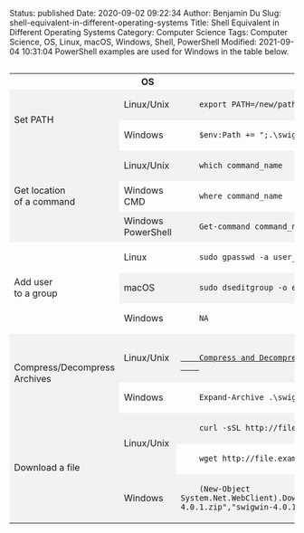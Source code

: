 Status: published
Date: 2020-09-02 09:22:34
Author: Benjamin Du
Slug: shell-equivalent-in-different-operating-systems
Title: Shell Equivalent in Different Operating Systems
Category: Computer Science
Tags: Computer Science, OS, Linux, macOS, Windows, Shell, PowerShell
Modified: 2021-09-04 10:31:04
PowerShell examples are used for Windows in the table below.

<div style="overflow-x:auto;">
<style>
    tr:nth-child(even) {background-color: #f2f2f2}
</style>
<table style="width:100%">
  <tr>
    <th> </th>
    <th> OS </th>
    <th> Command </th>
  </tr>

  <tr>
    <td rowspan="2"> Set PATH </td>
    <td> Linux/Unix </td>
    <td> <code> 
    export PATH=/new/path:$PATH
    </code> </td>
  </tr>
  <tr>
    <td> Windows </td>
    <td> <code> 
    $env:Path += ";.\swigwin-4.0.1";
    </code> </td>
  </tr>

  <tr>
    <td rowspan="3"> Get location <br> of a command </td>
    <td> Linux/Unix </td>
    <td> <code> 
    which command_name
    </code> </td>
  </tr>
  <tr>
    <td> Windows CMD </td>
    <td> <code> 
    where command_name
    </code> </td>
  </tr>
  <tr>
    <td> Windows PowerShell </td>
    <td> <code> 
    Get-command command_name
    </code> </td>
  </tr>

  <tr>
    <td rowspan="3"> Add user <br> to a group </td>
    <td> Linux </td>
    <td> <code> 
    sudo gpasswd -a user_name group_name
    </code> </td>
  </tr>
  <tr>
    <td> macOS </td>
    <td> <code> 
    sudo dseditgroup -o edit -a $username_to_add -t user admin
    </code> </td>
  </tr>
  <tr>
    <td> Windows </td>
    <td> <code> 
    NA
    </code> </td>
  </tr>

  <tr>
    <td rowspan="2"> Compress/Decompress Archives </td>
    <td> Linux/Unix </td>
    <td> <code> 
    <a href="http://www.legendu.net/en/blog/compress-and-decompress-in-linux/">
    Compress and Decompressing Archives in Linux
    </a>
    </code> </td>
  </tr>
  <tr>
    <td> Windows </td>
    <td> <code> 
    Expand-Archive .\swigwin-4.0.1.zip .;
    </code> </td>
  </tr>

  <tr>
    <td rowspan="3"> Download a file </td>
    <td rowspan="2"> Linux/Unix </td>
    <td> <code> 
    curl -sSL http://file.example.com -o output
    </code> </td>
  </tr>
  <tr>
    <td> <code> 
    wget http://file.example.com -O output
    </code> </td>
  </tr>
  <tr>
    <td> Windows </td>
    <td> <code> 
    (New-Object System.Net.WebClient).DownloadFile("http://prdownloads.sourceforge.net/swig/swigwin-4.0.1.zip","swigwin-4.0.1.zip");
    </code> </td>
  </tr>

    
</table>
</div>